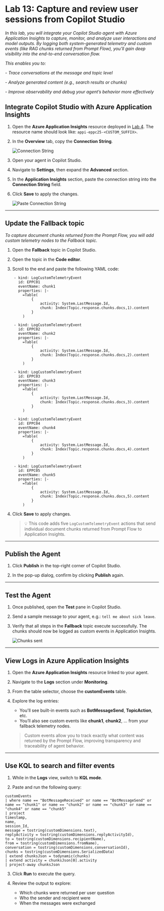 # Lab 13: Capture and review user sessions from Copilot Studio

*In this lab, you will integrate your Copilot Studio agent with Azure Application Insights to capture, monitor, and analyze user interactions and model outputs. By logging both system-generated telemetry and custom events (like RAG chunks returned from Prompt Flow), you’ll gain deep visibility into the end-to-end conversation flow.*

*This enables you to:*

*- Trace conversations at the message and topic level*

*- Analyze generated content (e.g., search results or chunks)*

*- Improve observability and debug your agent’s behavior more effectively*

## Integrate Copilot Studio with Azure Application Insights

1. Open the **Azure Application Insights** resource deployed in [Lab 4](../module-2/lab2-4.md). The resource name should look like: `appi-eppc25-<CUSTOM_SUFFIX>`.

2. In the **Overview** tab, copy the **Connection String**.

    ![Connection String](./assets/4-13-instrkey.png)

3. Open your agent in Copilot Studio.

4. Navigate to **Settings**, then expand the **Advanced** section.

5. In the **Application Insights** section, paste the connection string into the **Connection String** field.

6. Click **Save** to apply the changes.

    ![Paste Connection String](./assets/4-13-string-paste.png)

***

## Update the Fallback topic

*To capture document chunks returned from the Prompt Flow, you will add custom telemetry nodes to the Fallback topic.*

1. Open the **Fallback** topic in Copilot Studio.

2. Open the topic in the **Code editor**.

3. Scroll to the end and paste the following YAML code:

```
    - kind: LogCustomTelemetryEvent
      id: EPPC01
      eventName: chunk1
      properties: |-
        =Table(
            {
                activity: System.LastMessage.Id,
                chunk: Index(Topic.response.chunks.docs,1).content
            }
        )

    - kind: LogCustomTelemetryEvent
      id: EPPC02
      eventName: chunk2
      properties: |-
        =Table(
            {
                activity: System.LastMessage.Id,
                chunk: Index(Topic.response.chunks.docs,2).content
            }
        )

    - kind: LogCustomTelemetryEvent
      id: EPPC03
      eventName: chunk3
      properties: |-
        =Table(
            {
                activity: System.LastMessage.Id,
                chunk: Index(Topic.response.chunks.docs,3).content
            }
        )

    - kind: LogCustomTelemetryEvent
      id: EPPC04
      eventName: chunk4
      properties: |-
        =Table(
            {
                activity: System.LastMessage.Id,
                chunk: Index(Topic.response.chunks.docs,4).content
            }
        )

    - kind: LogCustomTelemetryEvent
      id: EPPC05
      eventName: chunk5
      properties: |-
        =Table(
            {
                activity: System.LastMessage.Id,
                chunk: Index(Topic.response.chunks.docs,5).content
            }
        )
```

4. Click **Save** to apply changes.

    > 💡 This code adds five `LogCustomTelemetryEvent` actions that send individual document chunks returned from Prompt Flow to Application Insights.

***

## Publish the Agent

1. Click **Publish** in the top-right corner of Copilot Studio.

2. In the pop-up dialog, confirm by clicking **Publish** again.


***

## Test the Agent

1. Once published, open the **Test** pane in Copilot Studio.

2. Send a sample message to your agent, e.g.: `tell me about sick leave`.

3. Verify that all steps in the **Fallback** topic execute successfully. The chunks should now be logged as custom events in Application Insights.

    ![Chunks sent](./assets/4-13-cunks-sent.png)

***

## View Logs in Azure Application Insights

1. Open the **Azure Application Insights** resource linked to your agent.

2. Navigate to the **Logs** section under **Monitoring**.

3. From the table selector, choose the **customEvents** table.

4. Explore the log entries:

    - You'll see built-in events such as **BotMessageSend**, **TopicAction**, etc.
    - You’ll also see custom events like **chunk1**, **chunk2**, … from your fallback telemetry nodes.

    > Custom events allow you to track exactly what content was returned by the Prompt Flow, improving transparency and traceability of agent behavior.

***

## Use KQL to search and filter events

1. While in the **Logs** view, switch to **KQL mode**.

2. Paste and run the following query:

```
customEvents
| where name == "BotMessageReceived" or name == "BotMessageSend" or name == "chunk1" or name == "chunk2" or name == "chunk3" or name == "chunk4" or name == "chunk5"
| project
timestamp,
name,
session_Id,
message = tostring(customDimensions.text),
replyActivity = tostring(customDimensions.replyActivityId),
to = tostring(customDimensions.recipientName),
from = tostring(customDimensions.fromName),
conversation = tostring(customDimensions.conversationId),
chunks = tostring(customDimensions.SerializedData)
| extend chunksJson = todynamic(chunks)
| extend activity = chunksJson[0].activity
| project-away chunksJson
```

3. Click **Run** to execute the query.

4. Review the output to explore:

    - Which chunks were returned per user question
    - Who the sender and recipient were
    - When the messages were exchanged

